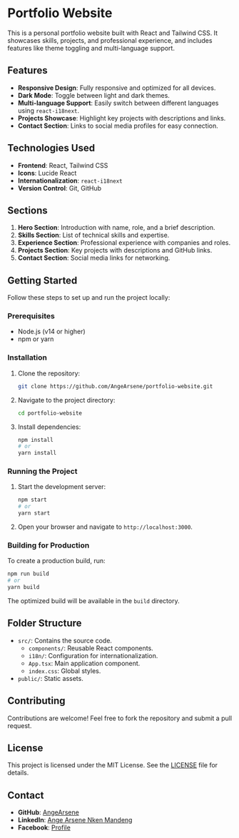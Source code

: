 # Portfolio Website

This is a personal portfolio website built with React and Tailwind CSS. It showcases skills, projects, and professional experience, and includes features like theme toggling and multi-language support.

## Features

- **Responsive Design**: Fully responsive and optimized for all devices.
- **Dark Mode**: Toggle between light and dark themes.
- **Multi-language Support**: Easily switch between different languages using `react-i18next`.
- **Projects Showcase**: Highlight key projects with descriptions and links.
- **Contact Section**: Links to social media profiles for easy connection.

## Technologies Used

- **Frontend**: React, Tailwind CSS
- **Icons**: Lucide React
- **Internationalization**: `react-i18next`
- **Version Control**: Git, GitHub

## Sections

1. **Hero Section**: Introduction with name, role, and a brief description.
2. **Skills Section**: List of technical skills and expertise.
3. **Experience Section**: Professional experience with companies and roles.
4. **Projects Section**: Key projects with descriptions and GitHub links.
5. **Contact Section**: Social media links for networking.

## Getting Started

Follow these steps to set up and run the project locally:

### Prerequisites

- Node.js (v14 or higher)
- npm or yarn

### Installation

1. Clone the repository:
   ```bash
   git clone https://github.com/AngeArsene/portfolio-website.git
   ```
2. Navigate to the project directory:
   ```bash
   cd portfolio-website
   ```
3. Install dependencies:
   ```bash
   npm install
   # or
   yarn install
   ```

### Running the Project

1. Start the development server:
   ```bash
   npm start
   # or
   yarn start
   ```
2. Open your browser and navigate to `http://localhost:3000`.

### Building for Production

To create a production build, run:

```bash
npm run build
# or
yarn build
```

The optimized build will be available in the `build` directory.

## Folder Structure

- `src/`: Contains the source code.
  - `components/`: Reusable React components.
  - `i18n/`: Configuration for internationalization.
  - `App.tsx`: Main application component.
  - `index.css`: Global styles.
- `public/`: Static assets.

## Contributing

Contributions are welcome! Feel free to fork the repository and submit a pull request.

## License

This project is licensed under the MIT License. See the [LICENSE](LICENSE) file for details.

## Contact

- **GitHub**: [AngeArsene](https://github.com/AngeArsene)
- **LinkedIn**: [Ange Arsene Nken Mandeng](https://www.linkedin.com/in/ange-arsene-nken-mandeng-58895827a)
- **Facebook**: [Profile](https://www.facebook.com/profile.php?id=61550317312174)
